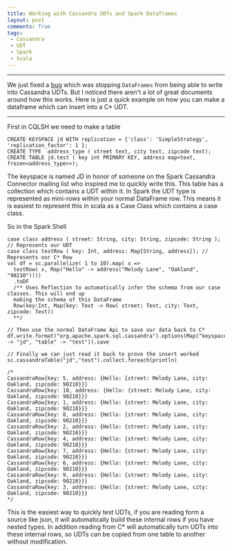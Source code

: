 ```yaml
---
title: Working with Cassandra UDTs and Spark Dataframes
layout: post
comments: True
tags:
 - Cassandra
 - UDT
 - Spark
 - Scala
---
```


---
We just fixed a [bug](https://datastax-oss.atlassian.net/browse/SPARKC-271)
 which was stopping `DataFrames` from being able to write into Cassandra UDTs. But I noticed there
 aren't a lot of great documents around how this works. Here is just a quick example on how you can
 make a dataframe which can insert into a C* UDT.
 
---

First in CQLSH we need to make a table

    CREATE KEYSPACE jd WITH replication = {'class': 'SimpleStrategy', 'replication_factor': 1 };
    CREATE TYPE  address_type ( street text, city text, zipcode text);
    CREATE TABLE jd.test ( key int PRIMARY KEY, address map<text, frozen<address_type>>);
    
The keyspace is named JD in honor of someone on the Spark Cassandra Connector mailing list who 
inspired me to quickly write this. This table has a collection which contains a UDT within it. In 
Spark the UDT type is represented as mini-rows within your normal DataFrame row. This means it is
easiest to represent this in scala as a Case Class which contains a case class.

So in the Spark Shell

    case class address ( street: String, city: String, zipcode: String ); // Represents our UDT
    case class testRow ( key: Int, address: Map[String, address]); // Represents our C* Row
    val df = sc.parallelize( 1 to 10).map( x => 
      testRow( x, Map("Hello" -> address("Melody Lane", "Oakland", "90210"))))
      .toDF 
      /** Uses Reflection to automatically infer the schema from our case classes. This will end up
      making the schema of this DataFrame 
      Row(key:Int, Map(key: Text -> Row( street: Text, city: Text, zipcode: Text))
      **/
      
    // Then use the normal DataFrame Api to save our data back to C*
    df.write.format("org.apache.spark.sql.cassandra").options(Map("keyspace" -> "jd", "table" -> "test")).save

    // Finally we can just read it back to prove the insert worked
    sc.cassandraTable("jd","test").collect.foreach(println)
    
    /*
    CassandraRow{key: 5, address: {Hello: {street: Melody Lane, city: Oakland, zipcode: 90210}}}
    CassandraRow{key: 10, address: {Hello: {street: Melody Lane, city: Oakland, zipcode: 90210}}}
    CassandraRow{key: 1, address: {Hello: {street: Melody Lane, city: Oakland, zipcode: 90210}}}
    CassandraRow{key: 8, address: {Hello: {street: Melody Lane, city: Oakland, zipcode: 90210}}}
    CassandraRow{key: 2, address: {Hello: {street: Melody Lane, city: Oakland, zipcode: 90210}}}
    CassandraRow{key: 4, address: {Hello: {street: Melody Lane, city: Oakland, zipcode: 90210}}}
    CassandraRow{key: 7, address: {Hello: {street: Melody Lane, city: Oakland, zipcode: 90210}}}
    CassandraRow{key: 6, address: {Hello: {street: Melody Lane, city: Oakland, zipcode: 90210}}}
    CassandraRow{key: 9, address: {Hello: {street: Melody Lane, city: Oakland, zipcode: 90210}}}
    CassandraRow{key: 3, address: {Hello: {street: Melody Lane, city: Oakland, zipcode: 90210}}}
    */
    
This is the easiest way to quickly test UDTs, if you are reading form a source like json, it will 
automatically build these internal rows if you have nested types. In addition reading from C* will 
automatically turn UDTs into these internal rows, so UDTs can be copied from one table to another
without modification.
